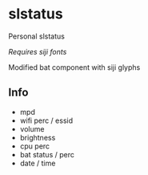 # slstatus
Personal slstatus

*Requires siji fonts*

Modified bat component with siji glyphs

## Info
- mpd
- wifi perc / essid
- volume
- brightness
- cpu perc
- bat status / perc
- date / time
